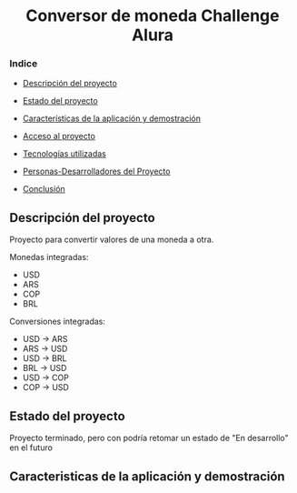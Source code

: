 
<div align = "center">
  
<h1> Conversor de moneda Challenge Alura </h1>

</div>

### Indice

- [Descripción del proyecto](#descripción-del-proyecto)

- [Estado del proyecto](#Estado-del-proyecto)

- [Características de la aplicación y demostración](#Características-de-la-aplicación-y-demostración)

- [Acceso al proyecto](#acceso-proyecto)

- [Tecnologías utilizadas](#tecnologías-utilizadas)

- [Personas-Desarrolladores del Proyecto](#personas-desarrolladores)

- [Conclusión](#conclusión)


## Descripción del proyecto

<p> Proyecto para convertir valores de una moneda a otra. </p>

<p> Monedas integradas: </p>

<ul>
  
  <li> USD </li>
  <li> ARS </li>
  <li> COP </li>
  <li> BRL </li>
 
</ul>


<p> Conversiones integradas: </p>

<ul>
  
  <li> USD -> ARS </li>
  <li> ARS -> USD </li>
  <li> USD -> BRL </li>
  <li> BRL -> USD </li>
  <li> USD -> COP </li>
  <li> COP -> USD </li>
 
</ul>


## Estado del proyecto

<p> Proyecto terminado, pero con podría retomar un estado de "En desarrollo" en el futuro </p>

## Caracteristicas de la aplicación y demostración









